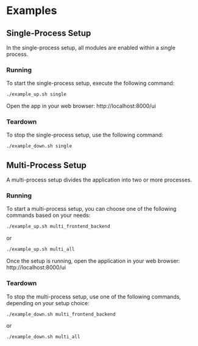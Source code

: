 # Examples

## Single-Process Setup

In the single-process setup, all modules are enabled within a single process.

### Running

To start the single-process setup, execute the following command:

```bash
./example_up.sh single
```

Open the app in your web browser: http://localhost:8000/ui

### Teardown

To stop the single-process setup, use the following command:

```bash
./example_down.sh single
```

## Multi-Process Setup

A multi-process setup divides the application into two or more processes.

### Running

To start a multi-process setup, you can choose one of the following commands based on your needs:

```bash
./example_up.sh multi_frontend_backend
```

or

```bash
./example_up.sh multi_all
```

Once the setup is running, open the application in your web browser: http://localhost:8000/ui

### Teardown

To stop the multi-process setup, use one of the following commands, depending on your setup choice:

```bash
./example_down.sh multi_frontend_backend
```

or

```bash
./example_down.sh multi_all
```

